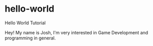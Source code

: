 # hello-world
Hello World Tutorial

Hey!
My name is Josh, I'm very interested in Game Development and programming in general.
